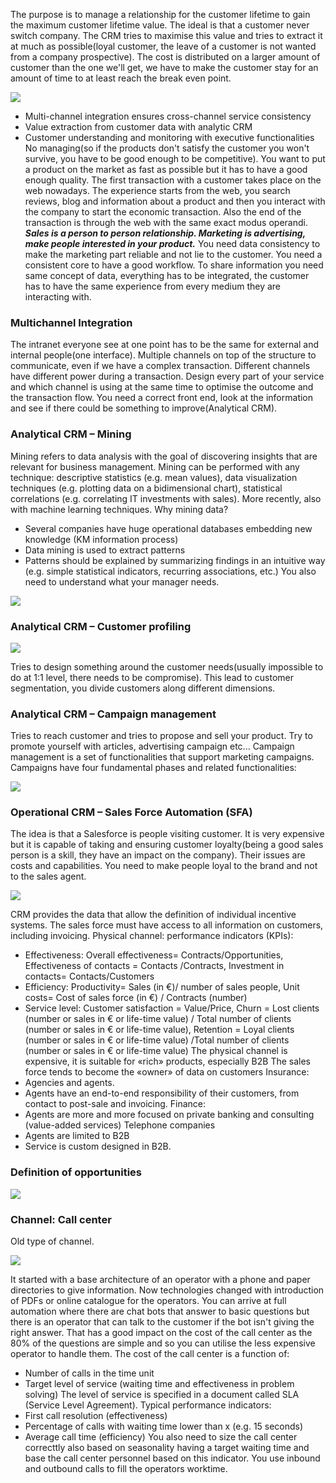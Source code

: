 The purpose is to manage a relationship for the customer lifetime to gain the maximum customer lifetime value. The ideal is that a customer never switch company. The CRM tries to maximise this value and tries to extract it at much as possible(loyal customer, the leave of a customer is not wanted from a company prospective). The cost is distributed on a larger amount of customer than the one we'll get, we have to make the customer stay for an amount of time to at least reach the break even point.

![](https://i.imgur.com/M89coLx.png)

- Multi-channel integration ensures cross-channel service consistency
- Value extraction from customer data with analytic CRM
- Customer understanding and monitoring with executive functionalities
No managing(so if the products don't satisfy the customer you won't survive, you have to be good enough to be competitive). You want to put a product on the market as fast as possible but it has to have a good enough quality. 
The first transaction with a customer takes place on the web  nowadays. The experience starts from the web, you search reviews, blog and information about a product and then you interact with the company to start the economic transaction. Also the end of the transaction is through the web with the same exact modus operandi.
__*Sales is a person to person relationship. Marketing is advertising, make people interested in your product.*__
You need data consistency to make the marketing part reliable and not lie to the customer. You need a consistent core to have a good workflow. To share information you need same concept of data, everything has to be integrated, the customer has to have the same experience from every medium they are interacting with. 
### Multichannel Integration
The intranet everyone see at one point has to be the same for external and internal people(one interface). Multiple channels on top of the structure to communicate, even if we have a complex transaction. Different channels have different power during a transaction. Design every part of your service and which channel is using at the same time to optimise the outcome and the transaction flow. You need a correct front end, look at the information and see if there could be something to improve(Analytical CRM). 
### Analytical CRM – Mining
Mining refers to data analysis with the goal of discovering insights that are relevant for business management.
Mining can be performed with any technique: descriptive statistics (e.g. mean values), data visualization techniques (e.g. plotting data on a bidimensional chart), statistical correlations (e.g. correlating IT investments with sales). More recently, also with machine learning techniques.
Why mining data?
- Several companies have huge operational databases embedding new knowledge (KM information process)
- Data mining is used to extract patterns
- Patterns should be explained by summarizing findings in an intuitive way (e.g. simple statistical indicators, recurring associations, etc.)
You also need to understand what your manager needs.

![](https://i.imgur.com/9fIIa0j.png)

### Analytical CRM – Customer profiling

![](https://i.imgur.com/oQjMTkf.png)

Tries to design something around the customer needs(usually impossible to do at 1:1 level, there needs to be compromise). This lead to customer segmentation, you divide customers along different dimensions.
### Analytical CRM – Campaign management
Tries to reach customer and tries to propose and sell your product. Try to promote yourself with articles, advertising campaign etc...
Campaign management is a set of functionalities that support marketing campaigns. Campaigns have four fundamental phases and related functionalities:

![](https://i.imgur.com/O3vWhck.png)

### Operational CRM – Sales Force Automation (SFA)
The idea is that a Salesforce is people visiting customer. It is very expensive but it is capable of taking and ensuring customer loyalty(being a good sales person is a skill, they have an impact on the company). Their issues are costs and capabilities. You need to make people loyal to the brand and not to the sales agent. 

![](https://i.imgur.com/mK0Mxza.png)

CRM provides the data that allow the definition of individual incentive systems. The sales force must have access to all information on customers, including invoicing.
Physical channel: performance indicators (KPIs):
- Effectiveness: Overall effectiveness= Contracts/Opportunities, Effectiveness of contacts = Contacts /Contracts, Investment in contacts= Contacts/Customers
- Efficiency: Productivity= Sales (in €)/ number of sales people, Unit costs= Cost of sales force (in €) / Contracts (number)
- Service level: Customer satisfaction = Value/Price, Churn = Lost clients (number or sales in € or life-time value) / Total number of clients (number or sales in € or life-time value), Retention = Loyal clients (number or sales in € or life-time value) /Total number of clients (number or sales in € or life-time value)
The physical channel is expensive, it is suitable for «rich» products, especially B2B
The sales force tends to become the «owner» of data on customers
Insurance:
- Agencies and agents.
- Agents have an end-to-end responsibility of their customers, from contact to post-sale and invoicing.
Finance:
- Agents are more and more focused on private banking and consulting (value-added services)
Telephone companies
- Agents are limited to B2B
- Service is custom designed in B2B.
### Definition of opportunities

![](https://i.imgur.com/17GRWoY.png)

### Channel: Call center
Old type of channel.

![](https://i.imgur.com/5W1ITV0.png)

It started with a base architecture of an operator with a phone and paper directories to give information. Now technologies changed with introduction of PDFs or online catalogue for the operators. You can arrive at full automation where there are chat bots that answer to basic questions but there is an operator that can talk to the customer if the bot isn't giving the right answer. That has a good impact on the cost of the call center as the 80% of the questions are simple and so you can utilise the less expensive operator to handle them. 
The cost of the call center is a function of:
- Number of calls in the time unit
- Target level of service (waiting time and effectiveness in problem solving)
The level of service is specified in a document called SLA (Service Level Agreement).
Typical performance indicators:
- First call resolution (effectiveness)
- Percentage of calls with waiting time lower than x (e.g. 15 seconds)
- Average call time (efficiency)
You also need to size the call center correcttly also based on seasonality having a target waiting time and base the call center personnel based on this indicator. You use inbound and outbound calls to fill the operators worktime.